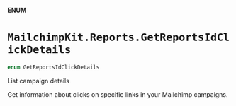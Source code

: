 **ENUM**

# `MailchimpKit.Reports.GetReportsIdClickDetails`

```swift
enum GetReportsIdClickDetails
```

List campaign details

Get information about clicks on specific links in your Mailchimp campaigns.
